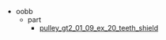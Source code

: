 * oobb
  * part
    * [pulley_gt2_01_09_ex_20_teeth_shield](oobb/part/pulley_gt2_01_09_ex_20_teeth_shield)
